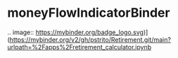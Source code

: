 # moneyFlowIndicatorBinder
.. image:: https://mybinder.org/badge_logo.svg)](https://mybinder.org/v2/gh/pstrito/Retirement.git/main?urlpath=%2Fapps%2Fretirement_calculator.ipynb
